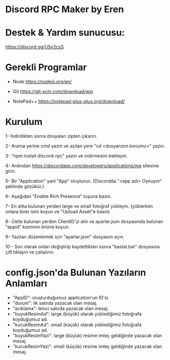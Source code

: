 # Discord RPC Maker by Eren

# Destek & Yardım sunucusu:
https://discord.gg/U5v2csS

# Gerekli Programlar
- Node
https://nodejs.org/en/

- Git
https://git-scm.com/download/win

- NotePad++
https://notepad-plus-plus.org/download/


# Kurulum
1- İndirdikten sonra dosyaları zipten çıkarın.

2- Arama yerine cmd yazın ve açılan yere "cd <dosyanızın konumu>" yazın.

3- "npm install discord-rpc" yazın ve indirmesini bekleyin.

4- Ardından https://discordapp.com/developers/applications/me sitesine girin.

5- Bir "Application" yani "App" oluşturun. (Discordda "<app adı> Oynuyor" şeklinde gözükür.)

6- Aşağıdan "Enable Rich Presence" tuşuna basın.

7- En altta bulunan yerden large ve small fotoğraf yükleyin. (yüklerken onlara birer isim koyun ve "Upload Asset"e basın)

8- Üstte bulunan yerden ClientID'yi alın ve ayarlar.json dosyasında bulunan "appid" kısmının önüne koyun.

9- Yazıları düzenlemek için "ayarlar.json" dosyasını açın.

10 - Son olarak onları değiştirip kaydettikten sonra "baslat.bat" dosyasına çift tıklayın ve çalıştırın.

# config.json'da Bulunan Yazıların Anlamları
- "AppID": oluşturduğumuz application'un ID'si.
 - "durum": ilk satırda yazacak olan mesaj.
 - "aciklama": ikinci satırda yazacak olan mesaj.
 - "buyukResimAd": large (büyük) olarak yüklediğimiz fotoğrafa koyduğumuz ad.
 - "kucukResimAd": small (küçük) olarak yüklediğimiz fotoğrafa koyduğumuz ad.
 - "buyukResimYazi": large (büyük) resime imleç geldiğinde yazacak olan mesaj.
 - "kucukResimYazi": small (küçük) resime imleç geldiğinde yazacak olan mesaj.
 